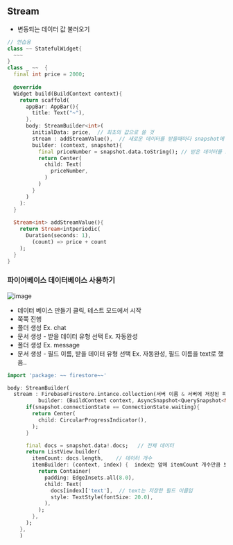 ## Stream
* 변동되는 데이터 값 불러오기


```dart
// 연습용
class ~~ StatefulWidget{
  ~~~
}  
class _ ~~  {
  final int price = 2000;
  
  @override
  Widget build(BuildContext context){
    return scaffold(
      appBar: AppBar(){
        title: Text("~"),
      },
      body: StreamBuilder<int>(
        initialData: price,  // 최초의 값으로 쓸 것
        stream : addStreamValue(),  // 새로운 데이터를 받을때마다 snapshot에 저장
        builder: (context, snapshot){ 
          final priceNumber = snapshot.data.toString(); // 받은 데이터를 string을 변형
          return Center(
            child: Text(
              priceNumber,
            )
          )
        }
      )
    ):
  }
  
  Stream<int> addStreamValue(){
    return Stream<intperiodic(
      Duration(seconds: 1),
        (count) => price + count
    );
  }
}


```

### 파이어베이스 데이터베이스 사용하기
![image](https://user-images.githubusercontent.com/63588046/209837861-f188bb17-6896-409f-8b14-ea4f27fbffe0.png)

* 데이터 베이스 만들기 클릭, 테스트 모드에서 시작
* 쭉쭉 진행
* 폴더 생성  Ex. chat
* 문서 생성 - 받을 데이터 유형 선택 Ex. 자동완성
* 폴더 생성  Ex. message
* 문서 생성 - 필드 이름, 받을 데이터 유형 선택  Ex. 자동완성, 필드 이름을 text로 했음..



```dart
import 'package: ~~ firestore~~'

body: StreamBuilder(
  stream : FirebaseFirestore.intance.collection(서버 이름 & 서버에 저장된 파일위치.snapshots()),   // snapshots은 바뀌는 데이터 불러옴
          builder: (BuildContext context, AsyncSnapshot<QuerySnapshot<Map<String, dynamic>>> snapshot) { // 최신식 데이터 불러오기
      if(snapshot.connectionState == ConnectionState.waiting){
        return Center(
          child: CircularProgressIndicator(),
        );
      }

      final docs = snapshot.data!.docs;   // 전체 데이터
      return ListView.builder(
        itemCount: docs.length,    // 데이터 개수
        itemBuilder: (context, index) {  index는 앞에 itemCount 개수만큼 보여줌
          return Container(
            padding: EdgeInsets.all(8.0),
            child: Text(
              docs[index]['text'],  // text는 저장한 필드 이름임
              style: TextStyle(fontSize: 20.0),
            ),
          );
        },
      );
    },
    )

```
